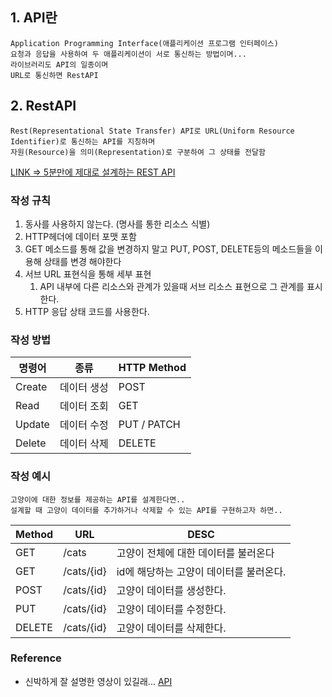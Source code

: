 ## 1. API란
    Application Programming Interface(애플리케이션 프로그램 인터페이스)
    요청과 응답을 사용하여 두 애플리케이션이 서로 통신하는 방법이며...
    라이브러리도 API의 일종이며 
    URL로 통신하면 RestAPI

## 2. RestAPI
    Rest(Representational State Transfer) API로 URL(Uniform Resource Identifier)로 통신하는 API를 지칭하며 
    자원(Resource)을 의미(Representation)로 구분하여 그 상태를 전달함

[LINK => 5분만에 제대로 설계하는 REST API](https://www.youtube.com/watch?v=4DxHX95Lq2U)

### 작성 규칙
1. 동사를 사용하지 않는다.  (명사를 통한 리소스 식별)
2. HTTP헤더에 데이터 포맷 포함
3. GET 메소드를 통해 값을 변경하지 말고 PUT, POST, DELETE등의 메소드들을 이용해 상태를 변경 해야한다
4. 서브 URL 표현식을 통해 세부 표현
    1. API 내부에 다른 리소스와 관계가 있을때 서브 리소스 표현으로 그 관계를 표시한다.
5. HTTP 응답 상태 코드를 사용한다.

### 작성 방법

| 명령어    | 종류     | HTTP Method |
|--------|--------|-------------|
| Create | 데이터 생성 | POST        |
| Read   | 데이터 조회 | GET         |
| Update | 데이터 수정 | PUT / PATCH |
| Delete | 데이터 삭제 | DELETE      |

### 작성 예시

    고양이에 대한 정보를 제공하는 API를 설계한다면..
    설계할 때 고양이 데이터를 추가하거나 삭제할 수 있는 API를 구현하고자 하면..

| Method | URL        | DESC                    |
|--------|------------|-------------------------|
| GET    | /cats      | 고양이 전체에 대한 데이터를 불러온다    |
| GET    | /cats/{id} | id에 해당하는 고양이 데이터를 불러온다. |
| POST   | /cats/{id} | 고양이 데이터를 생성한다.          |
| PUT    | /cats/{id} | 고양이 데이터를 수정한다.          |
| DELETE | /cats/{id} | 고양이 데이터를 삭제한다.          |


### Reference
* 신박하게 잘 설명한 영상이 있길래... [API](https://www.youtube.com/watch?v=em7HOGu01ro)
